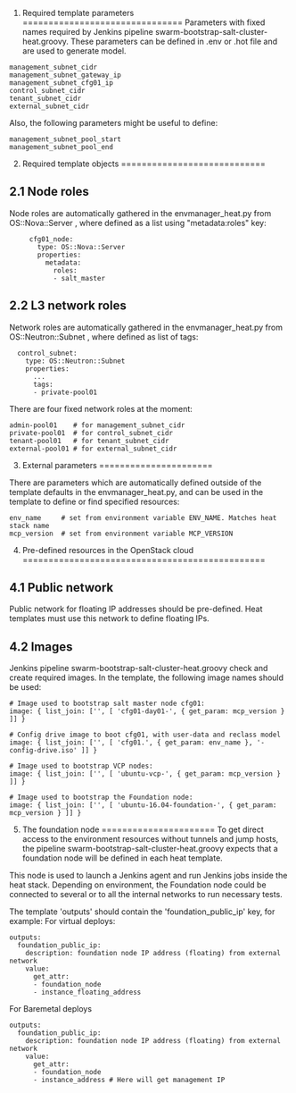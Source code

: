 1. Required template parameters
===============================
Parameters with fixed names required by Jenkins pipeline swarm-bootstrap-salt-cluster-heat.groovy.
These parameters can be defined in .env or .hot file and are used to generate model.
```
management_subnet_cidr
management_subnet_gateway_ip
management_subnet_cfg01_ip
control_subnet_cidr
tenant_subnet_cidr
external_subnet_cidr
```
Also, the following parameters might be useful to define:
```
management_subnet_pool_start
management_subnet_pool_end
```

2. Required template objects
============================

2.1 Node roles
--------------

Node roles are automatically gathered in the envmanager_heat.py
from OS::Nova::Server , where defined as a list using "metadata:roles" key:

```
     cfg01_node:
       type: OS::Nova::Server
       properties:
         metadata:
           roles:
           - salt_master
```

2.2 L3 network roles
--------------------

Network roles are automatically gathered in the envmanager_heat.py
from OS::Neutron::Subnet , where defined as list of tags:

```
  control_subnet:
    type: OS::Neutron::Subnet
    properties:
      ...
      tags:
      - private-pool01
```
There are four fixed network roles at the moment:
```
admin-pool01    # for management_subnet_cidr
private-pool01  # for control_subnet_cidr
tenant-pool01   # for tenant_subnet_cidr
external-pool01 # for external_subnet_cidr
```

3. External parameters
======================

There are parameters which are automatically defined outside
of the template defaults in the envmanager_heat.py, and can be used
in the template to define or find specified resources:
```
env_name     # set from environment variable ENV_NAME. Matches heat stack name
mcp_version  # set from environment variable MCP_VERSION
```

4. Pre-defined resources in the OpenStack cloud
===============================================

4.1 Public network
------------------
Public network for floating IP addresses should be pre-defined.
Heat templates must use this network to define floating IPs.

4.2 Images
----------
Jenkins pipeline swarm-bootstrap-salt-cluster-heat.groovy check and create
required images. In the template, the following image names should be used:

```
# Image used to bootstrap salt master node cfg01:
image: { list_join: ['', [ 'cfg01-day01-', { get_param: mcp_version } ]] }

# Config drive image to boot cfg01, with user-data and reclass model
image: { list_join: ['', [ 'cfg01.', { get_param: env_name }, '-config-drive.iso' ]] }

# Image used to bootstrap VCP nodes:
image: { list_join: ['', [ 'ubuntu-vcp-', { get_param: mcp_version } ]] }

# Image used to bootstrap the Foundation node:
image: { list_join: ['', [ 'ubuntu-16.04-foundation-', { get_param: mcp_version } ]] }
```

5. The foundation node
======================
To get direct access to the environment resources without tunnels and jump hosts,
the pipeline swarm-bootstrap-salt-cluster-heat.groovy expects that a foundation node
will be defined in each heat template.

This node is used to launch a Jenkins agent and run Jenkins jobs inside the
heat stack. Depending on environment, the Foundation node could be connected
to several or to all the internal networks to run necessary tests.

The template 'outputs' should contain the 'foundation_public_ip' key, for example:
For virtual deploys:
```
outputs:
  foundation_public_ip:
    description: foundation node IP address (floating) from external network
    value:
      get_attr:
      - foundation_node
      - instance_floating_address
```
For Baremetal deploys
```
outputs:
  foundation_public_ip:
    description: foundation node IP address (floating) from external network
    value:
      get_attr:
      - foundation_node
      - instance_address # Here will get management IP
```
